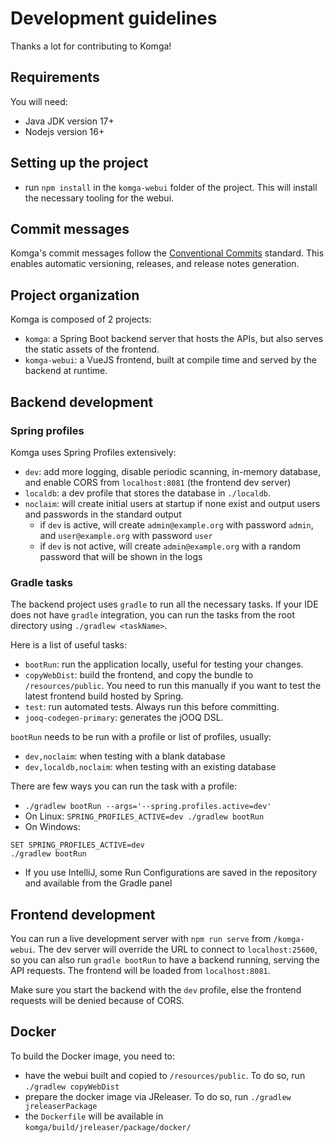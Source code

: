 # Development guidelines

Thanks a lot for contributing to Komga!

## Requirements

You will need:

- Java JDK version 17+
- Nodejs version 16+

## Setting up the project

- run `npm install` in the `komga-webui` folder of the project. This will install the necessary tooling for the webui.

## Commit messages

Komga's commit messages follow the [Conventional Commits](https://www.conventionalcommits.org/) standard. This enables automatic versioning, releases, and release notes generation.

## Project organization

Komga is composed of 2 projects:
- `komga`: a Spring Boot backend server that hosts the APIs, but also serves the static assets of the frontend.
- `komga-webui`: a VueJS frontend, built at compile time and served by the backend at runtime.

## Backend development

### Spring profiles

Komga uses Spring Profiles extensively:
- `dev`: add more logging, disable periodic scanning, in-memory database, and enable CORS from `localhost:8081` (the frontend dev server)
- `localdb`: a dev profile that stores the database in `./localdb`.
- `noclaim`: will create initial users at startup if none exist and output users and passwords in the standard output
  - if `dev` is active, will create `admin@example.org` with password `admin`, and `user@example.org` with password `user`
  - if `dev` is not active, will create `admin@example.org` with a random password that will be shown in the logs

### Gradle tasks

The backend project uses `gradle` to run all the necessary tasks. If your IDE does not have `gradle` integration, you can run the tasks from the root directory using `./gradlew <taskName>`.

Here is a list of useful tasks:
- `bootRun`: run the application locally, useful for testing your changes.
- `copyWebDist`: build the frontend, and copy the bundle to `/resources/public`. You need to run this manually if you want to test the latest frontend build hosted by Spring.
- `test`: run automated tests. Always run this before committing.
- `jooq-codegen-primary`: generates the jOOQ DSL.

`bootRun` needs to be run with a profile or list of profiles, usually:
- `dev,noclaim`: when testing with a blank database
- `dev,localdb,noclaim`: when testing with an existing database

There are few ways you can run the task with a profile:
- `./gradlew bootRun --args='--spring.profiles.active=dev'`
- On Linux: `SPRING_PROFILES_ACTIVE=dev ./gradlew bootRun`
- On Windows:
```
SET SPRING_PROFILES_ACTIVE=dev
./gradlew bootRun
```
- If you use IntelliJ, some Run Configurations are saved in the repository and available from the Gradle panel

## Frontend development

You can run a live development server with `npm run serve` from `/komga-webui`. The dev server will override the URL to connect to `localhost:25600`, so you can also run `gradle bootRun` to have a backend running, serving the API requests. The frontend will be loaded from `localhost:8081`.

Make sure you start the backend with the `dev` profile, else the frontend requests will be denied because of CORS.

## Docker

To build the Docker image, you need to:
- have the webui built and copied to `/resources/public`. To do so, run `./gradlew copyWebDist`
- prepare the docker image via JReleaser. To do so, run `./gradlew jreleaserPackage`
- the `Dockerfile` will be available in `komga/build/jreleaser/package/docker/`
